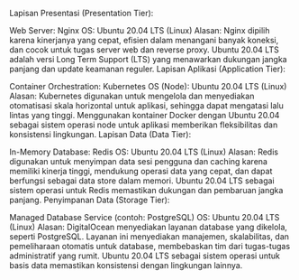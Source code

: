 Lapisan Presentasi (Presentation Tier):

Web Server: Nginx
OS: Ubuntu 20.04 LTS (Linux)
Alasan:
Nginx dipilih karena kinerjanya yang cepat, efisien dalam menangani banyak koneksi, dan cocok untuk tugas server web dan reverse proxy.
Ubuntu 20.04 LTS adalah versi Long Term Support (LTS) yang menawarkan dukungan jangka panjang dan update keamanan reguler.
Lapisan Aplikasi (Application Tier):

Container Orchestration: Kubernetes
OS (Node): Ubuntu 20.04 LTS (Linux)
Alasan:
Kubernetes digunakan untuk mengelola dan menyediakan otomatisasi skala horizontal untuk aplikasi, sehingga dapat mengatasi lalu lintas yang tinggi.
Menggunakan kontainer Docker dengan Ubuntu 20.04 sebagai sistem operasi node untuk aplikasi memberikan fleksibilitas dan konsistensi lingkungan.
Lapisan Data (Data Tier):

In-Memory Database: Redis
OS: Ubuntu 20.04 LTS (Linux)
Alasan:
Redis digunakan untuk menyimpan data sesi pengguna dan caching karena memiliki kinerja tinggi, mendukung operasi data yang cepat, dan dapat berfungsi sebagai data store dalam memori.
Ubuntu 20.04 LTS sebagai sistem operasi untuk Redis memastikan dukungan dan pembaruan jangka panjang.
Penyimpanan Data (Storage Tier):

Managed Database Service (contoh: PostgreSQL)
OS: Ubuntu 20.04 LTS (Linux)
Alasan:
DigitalOcean menyediakan layanan database yang dikelola, seperti PostgreSQL. Layanan ini menyediakan manajemen, skalabilitas, dan pemeliharaan otomatis untuk database, membebaskan tim dari tugas-tugas administratif yang rumit.
Ubuntu 20.04 LTS sebagai sistem operasi untuk basis data memastikan konsistensi dengan lingkungan lainnya.
